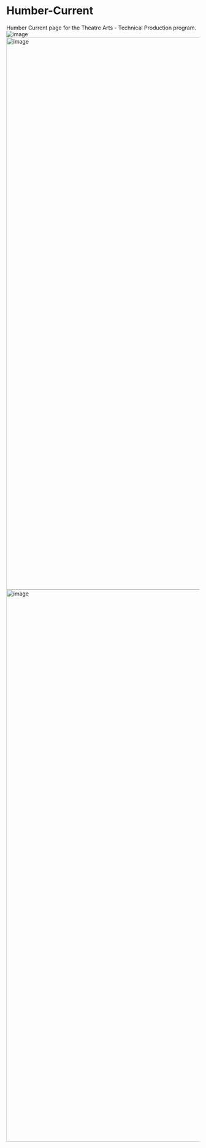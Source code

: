 # Humber-Current
Humber Current page for the Theatre Arts - Technical Production program.
![image](https://github.com/Sophia-l-S/Humber-Current/assets/114260587/5ebd2f1e-045f-4a2c-b239-2638c7c6af2b)
<img width="1439" alt="image" src="https://github.com/Sophia-l-S/Humber-Current/assets/114260587/e756998a-c457-4285-9b64-a90700bf9b50">
<img width="1439" alt="image" src="https://github.com/Sophia-l-S/Humber-Current/assets/114260587/a120dbb3-3d17-455f-9d22-f7147a5ce0ce">
